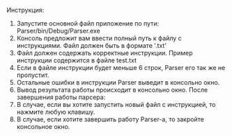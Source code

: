 Инструкция:
1. Запустите основной файл приложение по пути: Parser/bin/Debug/Parser.exe
2. Консоль предложит вам ввести полный путь к файлу с инструкциями. Файл должен быть в формате '.txt'
3. Файл должен содержать корректные инструкции. Пример инструкции содержится в файле test.txt
4. Если в файле инструкции будет меньше 6 строк, Parser его так же не пропустит.
5. Остальные ошибки в инструкции Parser выведит в консольно окно.
6. Вывод результата работы происходит в консольно окно.
После завершения работы парсера:
7. В случае, если вы хотите запустить новый файл с инструкцией, то нажмите любую клавишу.
8. В случае, если хотите завершить работу Parser-а, то закройте консольное окно.
